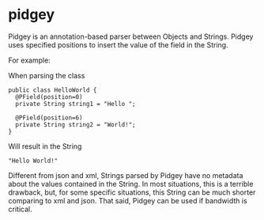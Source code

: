 # pidgey
Pidgey is an annotation-based parser between Objects and Strings.
Pidgey uses specified positions to insert the value of the field in the String.

For example:

When parsing the class 
```
public class HelloWorld {
  @PField(position=0)
  private String string1 = "Hello ";

  @PField(position=6)
  private String string2 = "World!";
}
```
Will result in the String 
```
"Hello World!"
```
Different from json and xml, Strings parsed by Pidgey have no metadata about the 
values contained in the String. In most situations, this is a terrible drawback, but, 
for some specific situations, this String can be much shorter comparing to xml and json. 
That said, Pidgey can be used if bandwidth is critical.
